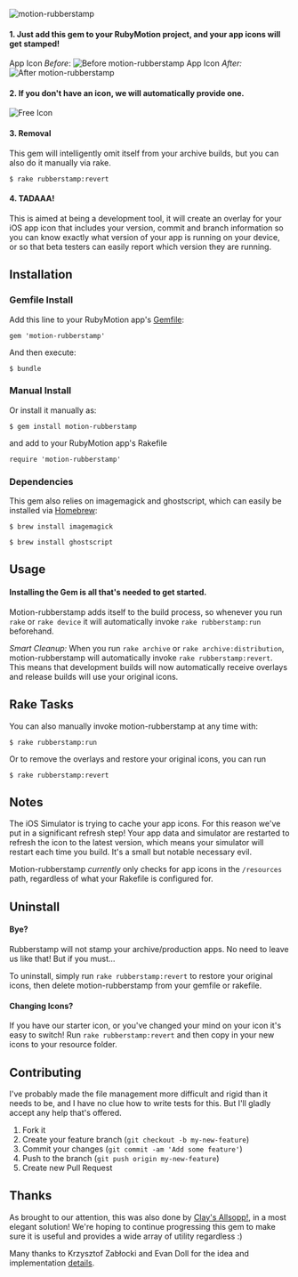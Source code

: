 ![motion-rubberstamp](https://s3.amazonaws.com/iconoclastweb/github/motion-rubberstamp/quicktour.png "motion-rubberstamp")
#### 1. Just add this gem to your RubyMotion project, and your app icons will get stamped!
App Icon _Before_:
![Before motion-rubberstamp](https://s3.amazonaws.com/iconoclastweb/github/icon_before.png "Before motion-rubberstamp")
App Icon _After:_
![After motion-rubberstamp](https://s3.amazonaws.com/iconoclastweb/github/icon_after.png "After motion-rubberstamp")

#### 2. If you don't have an icon, we will automatically provide one.
![Free Icon](https://s3.amazonaws.com/iconoclastweb/github/free.png "Free Rubberstamp Icon")

#### 3. Removal
This gem will intelligently omit itself from your archive builds, but you can also do it manually via rake.

    $ rake rubberstamp:revert

#### 4. TADAAA!
This is aimed at being a development tool, it will create an
overlay for your iOS app icon that includes your version, commit
and branch information so you can know exactly what version of
your app is running on your device, or so that beta testers can
easily report which version they are running.

## Installation

### Gemfile Install
Add this line to your RubyMotion app's [Gemfile](http://gembundler.com/v1.3/rubymotion.html):

    gem 'motion-rubberstamp'

And then execute:

    $ bundle

### Manual Install
Or install it manually as:

    $ gem install motion-rubberstamp

and add to your RubyMotion app's Rakefile

    require 'motion-rubberstamp'

### Dependencies
This gem also relies on imagemagick and ghostscript, which
can easily be installed via [Homebrew](http://mxcl.github.io/homebrew/):

    $ brew install imagemagick

    $ brew install ghostscript

## Usage

#### Installing the Gem is all that's needed to get started. 
Motion-rubberstamp adds itself to the build process, so whenever you run `rake` or `rake device` it will 
automatically invoke `rake rubberstamp:run` beforehand. 

_Smart Cleanup:_ When you run `rake archive` or `rake archive:distribution`, motion-rubberstamp will automatically invoke 
`rake rubberstamp:revert`. This means that development builds will now automatically receive overlays and 
release builds will use your original icons.

## Rake Tasks

You can also manually invoke motion-rubberstamp at any time with:

    $ rake rubberstamp:run

Or to remove the overlays and restore your original icons, you can run

    $ rake rubberstamp:revert

## Notes

The iOS Simulator is trying to cache your app icons.  For this reason we've put in a significant refresh step!
Your app data and simulator are restarted to refresh the icon to the latest version, which means your simulator will restart each time you build.  It's a small but notable necessary evil.

Motion-rubberstamp _currently_ only checks for app icons in the `/resources`
path, regardless of what your Rakefile is configured for.
    
## Uninstall
#### Bye?
Rubberstamp will not stamp your archive/production apps.  No need to leave us like that!  But if you must...

To uninstall, simply run `rake rubberstamp:revert` to restore your original icons, then
delete motion-rubberstamp from your gemfile or rakefile.

#### Changing Icons?
If you have our starter icon, or you've changed your mind on your icon it's easy to switch!
Run `rake rubberstamp:revert` and then copy in your new icons to your resource folder.

## Contributing

I've probably made the file management more difficult and rigid than it needs to be, and I have no
clue how to write tests for this. But I'll gladly accept any help that's offered.

1. Fork it
2. Create your feature branch (`git checkout -b my-new-feature`)
3. Commit your changes (`git commit -am 'Add some feature'`)
4. Push to the branch (`git push origin my-new-feature`)
5. Create new Pull Request

## Thanks

As brought to our attention, this was also done by [Clay's Allsopp!](https://github.com/clayallsopp/motion-smarticons), in a most
elegant solution!  We're hoping to continue progressing this gem to make sure it is useful and provides a wide array of
utility regardless :)

Many thanks to Krzysztof Zabłocki and Evan Doll for the idea and
implementation
[details](http://www.merowing.info/2013/03/overlaying-application-version-on-top-of-your-icon/).
